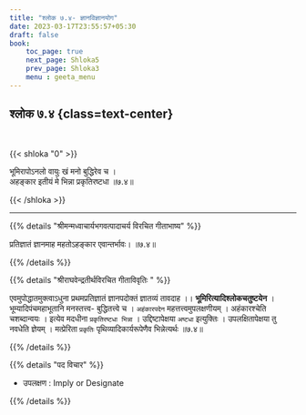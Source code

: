 ```yaml
---
title: "श्लोक ७.४- ज्ञानविज्ञानयोग"
date: 2023-03-17T23:55:57+05:30
draft: false
book:
    toc_page: true
    next_page: Shloka5
    prev_page: Shloka3
    menu : geeta_menu
---
```




## श्लोक ७.४ {class=text-center}

<br/>

{{< shloka  "0"  >}}

भूमिरापोऽनलो वायुः खं मनो बुद्धिरेव च ।  
अहङ्कार इतीयं मे भिन्ना प्रकृतिरष्टधा ॥७.४॥

{{< /shloka >}}

---


{{% details "श्रीमन्मध्वाचार्यभगवत्पादाचर्य विरचित  गीताभाष्य" %}}

प्रतिज्ञातं ज्ञानमाह महतोऽहङ्कार एवान्तर्भावः। ॥७.४॥

{{% /details %}}



{{% details "श्रीराघवेन्द्रतीर्थविरचित गीताविवृतिः " %}}

एवमुपोद्धातमुक्त्वाऽधुना प्रथमप्रतिज्ञातं ज्ञानपदोक्तं ज्ञातव्यं तावदाह
।। **भूमिरित्यादिश्लोकचतुष्टयेन** । भूम्यादिपंचमहाभूतानि
मनस्तत्त्व- बुद्धितत्त्वे च । `अहंकारपदेन` महत्तत्त्वमुपलक्षणीयम् । 
अहंकारश्चेति चशब्दान्वयः । इत्येव मदधीना `प्रकृतिरष्टधा भिन्ना` । 
उद्दिष्टापेक्षया `अष्टधा` इत्युक्तिः । उपलक्षितापेक्षया तु नवधेति ज्ञेयम् । 
मत्प्रेरिता `प्रकृतिः` पृथिव्यादिकार्यरूपेणैव भिन्नेत्यर्थः  ॥७.४॥


{{% /details %}}


{{% details "पद विचार" %}}

- उपलक्षण : Imply or Designate

{{% /details %}}
